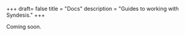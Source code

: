 +++
draft= false
title = "Docs"
description = "Guides to working with Syndesis."
+++

Coming soon.

